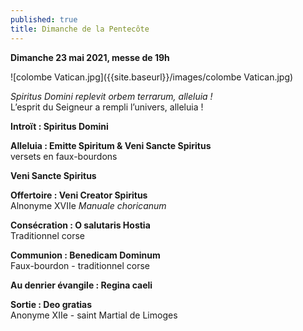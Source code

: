```yaml
---
published: true
title: Dimanche de la Pentecôte
---
```

**Dimanche 23 mai 2021, messe de 19h**

![colombe Vatican.jpg]({{site.baseurl}}/images/colombe Vatican.jpg)

*Spiritus Domini replevit orbem terrarum, alleluia !*  
L’esprit du Seigneur a rempli l’univers, alleluia !

**Introït : Spiritus Domini**

**Alleluia : Emitte Spiritum & Veni Sancte Spiritus**  
versets en faux-bourdons

**Veni Sancte Spiritus**

**Offertoire : Veni Creator Spiritus**  
Alnonyme XVIIe *Manuale choricanum*

**Consécration : O salutaris Hostia**  
Traditionnel corse

**Communion : Benedicam Dominum**  
Faux-bourdon - traditionnel corse

**Au denrier évangile : Regina caeli**

**Sortie : Deo gratias**  
Anonyme XIIe - saint Martial de Limoges
